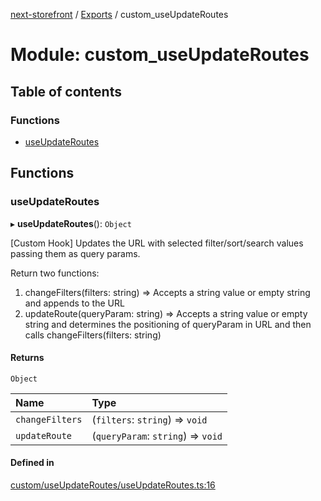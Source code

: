 [next-storefront](../README.md) / [Exports](../modules.md) / custom_useUpdateRoutes

# Module: custom_useUpdateRoutes

## Table of contents

### Functions

- [useUpdateRoutes](custom_useUpdateRoutes.md#useupdateroutes)

## Functions

### useUpdateRoutes

▸ **useUpdateRoutes**(): `Object`

[Custom Hook] Updates the URL with selected filter/sort/search values passing them as query params.

Return two functions:

1. changeFilters(filters: string) => Accepts a string value or empty string and appends to the URL
2. updateRoute(queryParam: string) => Accepts a string value or empty string and determines the positioning of queryParam in URL and then calls changeFilters(filters: string)

#### Returns

`Object`

| Name            | Type                               |
| :-------------- | :--------------------------------- |
| `changeFilters` | (`filters`: `string`) => `void`    |
| `updateRoute`   | (`queryParam`: `string`) => `void` |

#### Defined in

[custom/useUpdateRoutes/useUpdateRoutes.ts:16](https://github.com/KiboSoftware/nextjs-storefront/blob/2f9709d/hooks/custom/useUpdateRoutes/useUpdateRoutes.ts#L16)
